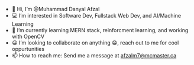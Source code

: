 - 👋 Hi, I’m @Muhammad Danyal Afzal
- 💻 I’m interested in Software Dev, Fullstack Web Dev, and AI/Machine Learning
- 💎 I’m currently learning MERN stack, reinforcment learning, and working with OpenCV
- 😀 I’m looking to collaborate on anything 😁, reach out to me for cool oppurtunities
- 📫 How to reach me: Send me a message at afzalm7@mcmaster.ca

<!---
dafzal231/dafzal231 is a ✨ special ✨ repository because its `README.md` (this file) appears on your GitHub profile.
You can click the Preview link to take a look at your changes.
--->
